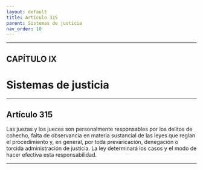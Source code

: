 ```yaml
---
layout: default
title: Artículo 315
parent: Sistemas de justicia
nav_order: 10
---
```


---

## CAPÍTULO IX
# Sistemas de justicia

---

## Artículo 315

Las juezas y los jueces son personalmente responsables por los delitos de cohecho, falta de observancia en materia sustancial de las leyes que reglan el procedimiento y, en general, por toda prevaricación, denegación o torcida administración de justicia. La ley determinará los casos y el modo de hacer efectiva esta responsabilidad.

---
